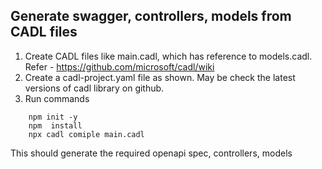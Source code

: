 ## Generate swagger, controllers, models from CADL files

1. Create CADL files like main.cadl, which has reference to models.cadl. Refer - https://github.com/microsoft/cadl/wiki
2. Create a cadl-project.yaml file as shown. May be check the latest versions of cadl library on github.
3. Run commands
```dotnetcli
    npm init -y
	npm  install
	npx cadl comiple main.cadl
```

This should generate the required openapi spec, controllers, models

